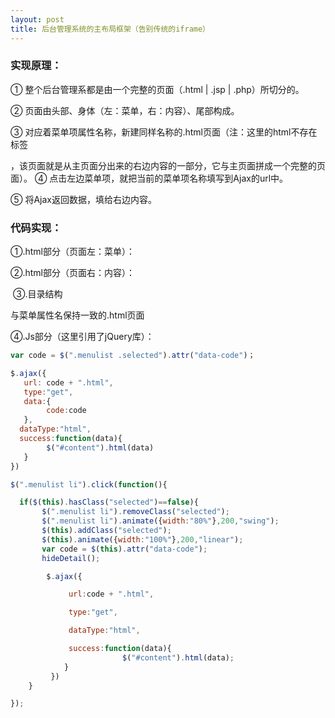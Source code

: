 ```yaml
---
layout: post
title: 后台管理系统的主布局框架（告别传统的iframe）
---
```

### 实现原理：

① 整个后台管理系都是由一个完整的页面（.html | .jsp | .php）所切分的。​​

② 页面由头部、身体（左：菜单，右：内容）、尾部构成。

③ 对应着菜单项属性名称，新建同样名称的.html页面（注：这里的html不存在标签

，该页面就是从主页面分出来的右边内容的一部分，它与主页面拼成一个完整的页面）。
④ 点击左边菜单项，就把当前的菜单项名称填写到Ajax的url中。

⑤ 将Ajax返回数据，填给右边内容。

### 代码实现：

​①.html部分（页面左：菜单）： 

 
​②.html部分（页面右：内容）：​

 
​ ③.​目录结构


﻿与菜单属性名保持一致的.html页面
 
  ④.Js部分（这里引用了jQuery库）：
​
```js   
var code = $(".menulist .selected").attr("data-code")；

$.ajax({
   url: code + ".html",
   type:"get",
   data:{
        code:code
   },
  dataType:"html",
  success:function(data){
        $("#content").html(data)
   }
})

$(".menulist li").click(function(){

  if($(this).hasClass("selected")==false){
       $(".menulist li").removeClass("selected");
       $(".menulist li").animate({width:"80%"},200,"swing");
       $(this).addClass("selected");
       $(this).animate({width:"100%"},200,"linear");
       var code = $(this).attr("data-code");
       hideDetail();

        $.ajax({

             url:code + ".html",

             type:"get",

             dataType:"html",

             success:function(data){
                         $("#content").html(data);
            }
         })
    }

});

```

